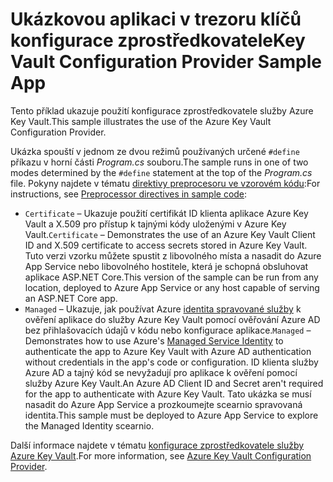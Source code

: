 # <a name="key-vault-configuration-provider-sample-app"></a><span data-ttu-id="d8221-101">Ukázkovou aplikaci v trezoru klíčů konfigurace zprostředkovatele</span><span class="sxs-lookup"><span data-stu-id="d8221-101">Key Vault Configuration Provider Sample App</span></span>

<span data-ttu-id="d8221-102">Tento příklad ukazuje použití konfigurace zprostředkovatele služby Azure Key Vault.</span><span class="sxs-lookup"><span data-stu-id="d8221-102">This sample illustrates the use of the Azure Key Vault Configuration Provider.</span></span>

<span data-ttu-id="d8221-103">Ukázka spouští v jednom ze dvou režimů používaných určené `#define` příkazu v horní části *Program.cs* souboru.</span><span class="sxs-lookup"><span data-stu-id="d8221-103">The sample runs in one of two modes determined by the `#define` statement at the top of the *Program.cs* file.</span></span> <span data-ttu-id="d8221-104">Pokyny najdete v tématu [direktivy preprocesoru ve vzorovém kódu](https://docs.microsoft.com/aspnet/core#preprocessor-directives-in-sample-code):</span><span class="sxs-lookup"><span data-stu-id="d8221-104">For instructions, see [Preprocessor directives in sample code](https://docs.microsoft.com/aspnet/core#preprocessor-directives-in-sample-code):</span></span>

* <span data-ttu-id="d8221-105">`Certificate` &ndash; Ukazuje použití certifikát ID klienta aplikace Azure Key Vault a X.509 pro přístup k tajnými kódy uloženými v Azure Key Vault.</span><span class="sxs-lookup"><span data-stu-id="d8221-105">`Certificate` &ndash; Demonstrates the use of an Azure Key Vault Client ID and X.509 certificate to access secrets stored in Azure Key Vault.</span></span> <span data-ttu-id="d8221-106">Tuto verzi vzorku můžete spustit z libovolného místa a nasadit do Azure App Service nebo libovolného hostitele, která je schopná obsluhovat aplikace ASP.NET Core.</span><span class="sxs-lookup"><span data-stu-id="d8221-106">This version of the sample can be run from any location, deployed to Azure App Service or any host capable of serving an ASP.NET Core app.</span></span>
* <span data-ttu-id="d8221-107">`Managed` &ndash; Ukazuje, jak používat Azure [identita spravované služby](https://docs.microsoft.com/azure/active-directory/managed-identities-azure-resources/overview) k ověření aplikace do služby Azure Key Vault pomocí ověřování Azure AD bez přihlašovacích údajů v kódu nebo konfigurace aplikace.</span><span class="sxs-lookup"><span data-stu-id="d8221-107">`Managed` &ndash; Demonstrates how to use Azure's [Managed Service Identity](https://docs.microsoft.com/azure/active-directory/managed-identities-azure-resources/overview) to authenticate the app to Azure Key Vault with Azure AD authentication without credentials in the app's code or configuration.</span></span> <span data-ttu-id="d8221-108">ID klienta služby Azure AD a tajný kód se nevyžadují pro aplikace k ověření pomocí služby Azure Key Vault.</span><span class="sxs-lookup"><span data-stu-id="d8221-108">An Azure AD Client ID and Secret aren't required for the app to authenticate with Azure Key Vault.</span></span> <span data-ttu-id="d8221-109">Tato ukázka se musí nasadit do Azure App Service a prozkoumejte scearnio spravovaná identita.</span><span class="sxs-lookup"><span data-stu-id="d8221-109">This sample must be deployed to Azure App Service to explore the Managed Identity scearnio.</span></span>

<span data-ttu-id="d8221-110">Další informace najdete v tématu [konfigurace zprostředkovatele služby Azure Key Vault](https://docs.microsoft.com/aspnet/core/security/key-vault-configuration).</span><span class="sxs-lookup"><span data-stu-id="d8221-110">For more information, see [Azure Key Vault Configuration Provider](https://docs.microsoft.com/aspnet/core/security/key-vault-configuration).</span></span>
